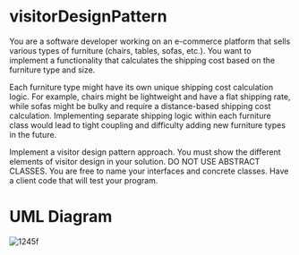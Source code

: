 # visitorDesignPattern
You are a software developer working on an e-commerce platform that sells various types of furniture (chairs, tables, sofas, etc.). You want to implement a functionality that calculates the shipping cost based on the furniture type and size.

Each furniture type might have its own unique shipping cost calculation logic. For example, chairs might be lightweight and have a flat shipping rate, while sofas might be bulky and require a distance-based shipping cost calculation. Implementing separate shipping logic within each furniture class would lead to tight coupling and difficulty adding new furniture types in the future.

Implement a visitor design pattern approach. You must show the different elements of visitor design in your solution. DO NOT USE ABSTRACT CLASSES. You are free to name your interfaces and concrete classes. Have a client code that will test your program.

# UML Diagram
![1245f](https://github.com/charlesEgonzaga/visitorDesignPattern/assets/142955651/af72c920-230b-485e-881b-6f2370b61510)
